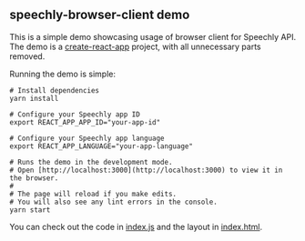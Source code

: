 ## speechly-browser-client demo

This is a simple demo showcasing usage of browser client for Speechly API. The demo is a [create-react-app](https://github.com/facebook/create-react-app) project, with all unnecessary parts removed.

Running the demo is simple:

```shell
# Install dependencies
yarn install

# Configure your Speechly app ID
export REACT_APP_APP_ID="your-app-id"

# Configure your Speechly app language
export REACT_APP_LANGUAGE="your-app-language"

# Runs the demo in the development mode.
# Open [http://localhost:3000](http://localhost:3000) to view it in the browser.
#
# The page will reload if you make edits.
# You will also see any lint errors in the console.
yarn start
```

You can check out the code in [index.js](src/index.js) and the layout in [index.html](public/index.html).

